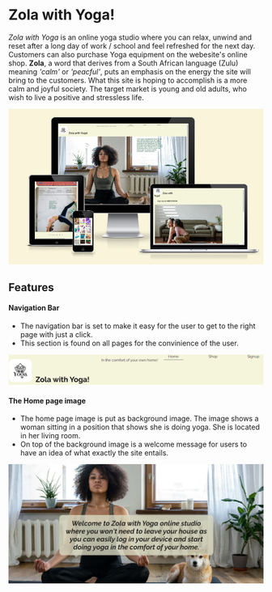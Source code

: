 # Zola with Yoga!

*Zola with Yoga* is an online yoga studio where you can relax, unwind and reset after a long day of work / school and feel refreshed for the next day. Customers can also purchase Yoga equipment on the webesite's online shop. **Zola**, a word that derives from a South African language (Zulu) meaning *'calm'* or *'peacful'*, puts an emphasis on the energy the site will bring to the customers. What this site is hoping to accomplish is a more calm and joyful society. The target market is young and old adults, who wish to live a positive and stressless life.

<img src="README.md_docs/image-1.png">

## Features

#### Navigation Bar
- The navigation bar is set to make it easy for the user to get to the right page with just a click. 
- This section is found on all pages for the convinience of the user.

<img src="README.md_docs/image-2.png">

#### The Home page image
- The home page image is put as background image. The image shows a woman sitting in a position that shows she is doing yoga. She is located in her living room.
- On top of the background image is  a welcome message for users to have an idea of what exactly the site entails.

<img src="README.md_docs/image-3.png">

